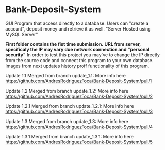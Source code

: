 # Bank-Deposit-System
GUI Program that access directly to a database. Users can "create a account", deposit money and retrieve it as well. "Server Hosted using MySQL Server"

**First folder contains the fist time submission.**
**URL from server, specificaly the IP may vary due network connection and "personal security"**
In order to test this project you may've to change the IP directly from the source code and connect this program to your own database. Images from next updates history proff functionality of this program.

Update 1.1 Merged from branch update_1.1:
More info here https://github.com/AndresRodriguezToca/Bank-Deposit-System/pull/1

Update 1.2 Merged from branch update_1.2:
More info here https://github.com/AndresRodriguezToca/Bank-Deposit-System/pull/2

Update 1.2.1 Merged from branch update_1.2.1:
More info here https://github.com/AndresRodriguezToca/Bank-Deposit-System/pull/3

Update 1.3 Merged from branch update_1.3:
More info here https://github.com/AndresRodriguezToca/Bank-Deposit-System/pull/4

Update 1.3.1 Merged from branch update_1.3.1:
More info here https://github.com/AndresRodriguezToca/Bank-Deposit-System/pull/5
